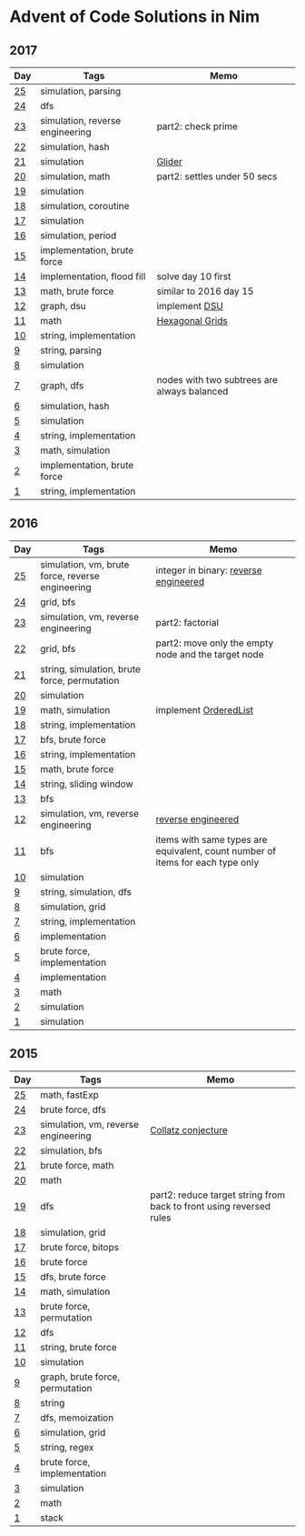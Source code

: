 # Advent of Code Solutions in Nim

## 2017

Day | Tags | Memo
--- | --- | ---
[25](2017/day25/solution.nim) | simulation, parsing |
[24](2017/day24/solution.nim) | dfs |
[23](2017/day23/solution.nim) | simulation, reverse engineering | part2: check prime
[22](2017/day22/solution.nim) | simulation, hash |
[21](2017/day21/solution.nim) | simulation | [Glider](https://conwaylife.com/wiki/Glider)
[20](2017/day20/solution.nim) | simulation, math | part2: settles under 50 secs
[19](2017/day19/solution.nim) | simulation |
[18](2017/day18/solution.nim) | simulation, coroutine |
[17](2017/day17/solution.nim) | simulation |
[16](2017/day16/solution.nim) | simulation, period |
[15](2017/day15/solution.nim) | implementation, brute force |
[14](2017/day14/solution.nim) | implementation, flood fill | solve day 10 first
[13](2017/day13/solution.nim) | math, brute force | similar to 2016 day 15
[12](2017/day12/solution.nim) | graph, dsu | implement [DSU](lib/dsu.nim)
[11](2017/day11/solution.nim) | math | [Hexagonal Grids](https://www.redblobgames.com/grids/hexagons/)
[10](2017/day10/solution.nim) | string, implementation |
[9](2017/day9/solution.nim) | string, parsing |
[8](2017/day8/solution.nim) | simulation |
[7](2017/day7/solution.nim) | graph, dfs | nodes with two subtrees are always balanced
[6](2017/day6/solution.nim) | simulation, hash |
[5](2017/day5/solution.nim) | simulation |
[4](2017/day4/solution.nim) | string, implementation |
[3](2017/day3/solution.nim) | math, simulation |
[2](2017/day2/solution.nim) | implementation, brute force |
[1](2017/day1/solution.nim) | string, implementation |

## 2016

Day | Tags | Memo
--- | --- | ---
[25](2016/day25/solution.nim) | simulation, vm, brute force, reverse engineering | integer in binary: [reverse engineered](2016/day25/solution1.nim)
[24](2016/day24/solution.nim) | grid, bfs |
[23](2016/day23/solution.nim) | simulation, vm, reverse engineering | part2: factorial
[22](2016/day22/solution.nim) | grid, bfs | part2: move only the empty node and the target node
[21](2016/day21/solution.nim) | string, simulation, brute force, permutation |
[20](2016/day20/solution.nim) | simulation |
[19](2016/day19/solution.nim) | math, simulation | implement [OrderedList](lib/llrb.nim)
[18](2016/day18/solution.nim) | string, implementation |
[17](2016/day17/solution.nim) | bfs, brute force |
[16](2016/day16/solution.nim) | string, implementation |
[15](2016/day15/solution.nim) | math, brute force |
[14](2016/day14/solution.nim) | string, sliding window |
[13](2016/day13/solution.nim) | bfs |
[12](2016/day12/solution.nim) | simulation, vm, reverse engineering | [reverse engineered](2016/day12/solution1.nim)
[11](2016/day11/solution.nim) | bfs | items with same types are equivalent, count number of items for each type only
[10](2016/day10/solution.nim) | simulation |
[9](2016/day9/solution.nim) | string, simulation, dfs |
[8](2016/day8/solution.nim) | simulation, grid |
[7](2016/day7/solution.nim) | string, implementation |
[6](2016/day6/solution.nim) | implementation |
[5](2016/day5/solution.nim) | brute force, implementation |
[4](2016/day4/solution.nim) | implementation |
[3](2016/day3/solution.nim) | math |
[2](2016/day2/solution.nim) | simulation |
[1](2016/day1/solution.nim) | simulation |

## 2015

Day | Tags | Memo
--- | --- | ---
[25](2015/day25/solution.nim) | math, fastExp |
[24](2015/day24/solution.nim) | brute force, dfs |
[23](2015/day23/solution.nim) | simulation, vm, reverse engineering | [Collatz conjecture](https://en.wikipedia.org/wiki/Collatz_conjecture)
[22](2015/day22/solution.nim) | simulation, bfs |
[21](2015/day21/solution.nim) | brute force, math |
[20](2015/day20/solution.nim) | math |
[19](2015/day19/solution.nim) | dfs | part2: reduce target string from back to front using reversed rules
[18](2015/day18/solution.nim) | simulation, grid |
[17](2015/day17/solution.nim) | brute force, bitops |
[16](2015/day16/solution.nim) | brute force |
[15](2015/day15/solution.nim) | dfs, brute force |
[14](2015/day14/solution.nim) | math, simulation |
[13](2015/day13/solution.nim) | brute force, permutation |
[12](2015/day12/solution.nim) | dfs |
[11](2015/day11/solution.nim) | string, brute force |
[10](2015/day10/solution.nim) | simulation |
[9](2015/day9/solution.nim) | graph, brute force, permutation |
[8](2015/day8/solution.nim) | string |
[7](2015/day7/solution.nim) | dfs, memoization |
[6](2015/day6/solution.nim) | simulation, grid |
[5](2015/day5/solution.nim) | string, regex |
[4](2015/day4/solution.nim) | brute force, implementation |
[3](2015/day3/solution.nim) | simulation |
[2](2015/day2/solution.nim) | math |
[1](2015/day1/solution.nim) | stack |
